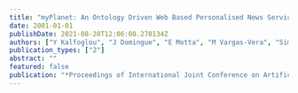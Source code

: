 ```yaml
---
title: "myPlanet: An Ontology Driven Web Based Personalised News Service"
date: 2001-01-01
publishDate: 2021-08-20T12:06:00.270134Z
authors: ["Y Kalfoglou", "J Domingue", "E Motta", "M Vargas-Vera", "Simon Buckingham Shum"]
publication_types: ["2"]
abstract: ""
featured: false
publication: "*Proceedings of International Joint Conference on Artificial Intelligence łdots*"
---
```


